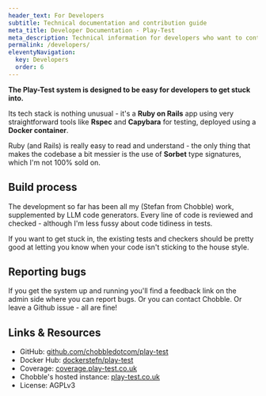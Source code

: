 ```yaml
---
header_text: For Developers
subtitle: Technical documentation and contribution guide
meta_title: Developer Documentation - Play-Test
meta_description: Technical information for developers who want to contribute to or deploy the Play-Test inspection system
permalink: /developers/
eleventyNavigation:
  key: Developers
  order: 6
---
```


**The Play-Test system is designed to be easy for developers to get stuck into.**

Its tech stack is nothing unusual - it's a **Ruby on Rails** app using very straightforward tools like **Rspec** and **Capybara** for testing, deployed using a **Docker container**.

Ruby (and Rails) is really easy to read and understand - the only thing that makes the codebase a bit messier is the use of **Sorbet** type signatures, which I'm not 100% sold on.

## Build process

The development so far has been all my (Stefan from Chobble) work, supplemented by LLM code generators. Every line of code is reviewed and checked - although I'm less fussy about code tidiness in tests.

If you want to get stuck in, the existing tests and checkers should be pretty good at letting you know when your code isn't sticking to the house style.

## Reporting bugs

If you get the system up and running you'll find a feedback link on the admin side where you can report bugs. Or you can contact Chobble. Or leave a Github issue - all are fine!

## Links & Resources

- GitHub: [github.com/chobbledotcom/play-test](https://github.com/chobbledotcom/play-test/)
- Docker Hub: [dockerstefn/play-test](https://dockerhub.com/dockerstefn/play-test)
- Coverage: [coverage.play-test.co.uk](https://coverage.play-test.co.uk)
- Chobble's hosted instance: [play-test.co.uk](https://play-test.co.uk)
- License: AGPLv3
